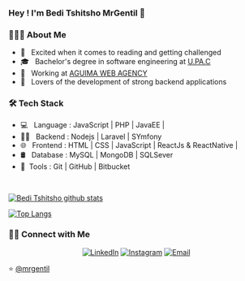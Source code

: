 
### Hey ! I'm Bedi Tshitsho MrGentil 👋

<h3> 👨🏻‍💻 About Me </h3>

- 🤔 &nbsp; Excited when it comes to reading and getting challenged
- 🎓 &nbsp; Bachelor's degree in software engineering at <a href="https://www.upac.info/">U.PA.C</a>
- 💼 &nbsp; Working at <a href="https://aguimawebagency.com/">AGUIMA WEB AGENCY</a>
- 🌱 &nbsp; Lovers of the development of strong backend applications

<h3>🛠 Tech Stack</h3>

- 💻 &nbsp; Language : JavaScript | PHP | JavaEE |
- 👨‍💻 &nbsp; Backend  : Nodejs | Laravel | SYmfony
- 🌐 &nbsp; Frontend : HTML | CSS | JavaScript | ReactJs & ReactNative |
- 🛢 &nbsp; Database : MySQL | MongoDB | SQLSever
- 🔧&nbsp; Tools    : Git | GitHub | Bitbucket
<br/>

[![Bedi Tshitsho github stats](https://github-readme-stats.vercel.app/api?username=bolenge&show_icons=true&theme=radical)](https://github.com/bolenge/github-readme-stats)

[![Top Langs](https://github-readme-stats.vercel.app/api/top-langs/?username=bolenge&show_icons=true&theme=radical&layout=compact)](https://github.com/bolenge/github-readme-stats)

<h3> 🤝🏻 Connect with Me </h3>

<p align="center">
<a href="https://www.linkedin.com/in/bedi-tshitsho-28a251191/"><img alt="LinkedIn" src="https://img.shields.io/badge/LinkedIn-BediTShitsho-blue?style=flat-square&logo=linkedin"></a>
<a href="https://www.instagram.com/bedi_tshitsho/"><img alt="Instagram" src="https://img.shields.io/badge/Instagram-BediTShitsho-blue?style=flat-square&logo=instagram"></a>
<a href="mailto:pacilinja2@gmail.com"><img alt="Email" src="https://img.shields.io/badge/Email-tshitshob@gmail.com-blue?style=flat-square&logo=Microsoft%20outlook"></a>
</p>

⭐️ [@mrgentil](https://github.com/mrgentil)

